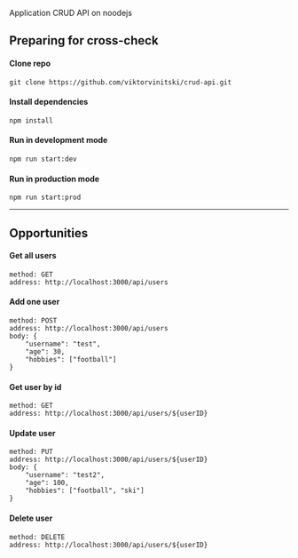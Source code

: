 Application CRUD API on noodejs

## Preparing for cross-check

#### Clone repo

```
git clone https://github.com/viktorvinitski/crud-api.git
```

#### Install dependencies

```
npm install
```

#### Run in development mode

```
npm run start:dev
```

#### Run in production mode

```
npm run start:prod
```

---

## Opportunities

#### Get all users

```
method: GET
address: http://localhost:3000/api/users
```

#### Add one user

```
method: POST
address: http://localhost:3000/api/users
body: {
    "username": "test",
    "age": 30,
    "hobbies": ["football"]
}
```

#### Get user by id

```
method: GET
address: http://localhost:3000/api/users/${userID}
```

#### Update user

```
method: PUT
address: http://localhost:3000/api/users/${userID}
body: {
    "username": "test2",
    "age": 100,
    "hobbies": ["football", "ski"]
}
```

#### Delete user

```
method: DELETE
address: http://localhost:3000/api/users/${userID}
```
